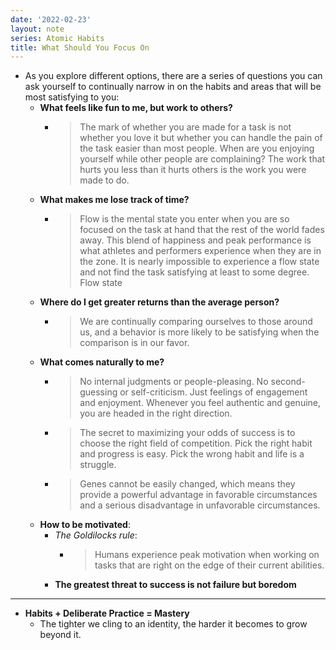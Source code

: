 ```yaml
---
date: '2022-02-23'
layout: note
series: Atomic Habits
title: What Should You Focus On
---
```


- As you explore different options, there are a series of questions you can ask yourself to continually narrow in on the habits and areas that will be most satisfying to you:
    - **What feels like fun to me, but work to others?**
        - > The mark of whether you are made for a task is not whether you love it but whether you can handle the pain of the task easier than most people. When are you enjoying yourself while other people are complaining? The work that hurts you less than it hurts others is the work you were made to do.
    - **What makes me lose track of time?**
        - > Flow is the mental state you enter when you are so focused on the task at hand that the rest of the world fades away. This blend of happiness and peak performance is what athletes and performers experience when they are in the zone. It is nearly impossible to experience a flow state and not find the task satisfying at least to some degree. Flow state
    - **Where do I get greater returns than the average person?**
        - > We are continually comparing ourselves to those around us, and a behavior is more likely to be satisfying when the comparison is in our favor.
    - **What comes naturally to me?**
        - > No internal judgments or people-pleasing. No second-guessing or self-criticism. Just feelings of engagement and enjoyment. Whenever you feel authentic and genuine, you are headed in the right direction.
        - > The secret to maximizing your odds of success is to choose the right field of competition. Pick the right habit and progress is easy. Pick the wrong habit and life is a struggle.
        - > Genes cannot be easily changed, which means they provide a powerful advantage in favorable circumstances and a serious disadvantage in unfavorable circumstances.
    - **How to be motivated**:
        - *The Goldilocks rule*:
            - > Humans experience peak motivation when working on tasks that are right on the edge of their current abilities.
        - **The greatest threat to success is not failure but boredom**
- --
- **Habits + Deliberate Practice = Mastery**
    - The tighter we cling to an identity, the harder it becomes to grow beyond it.